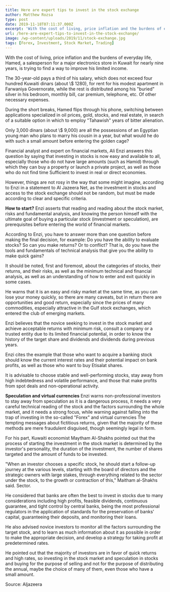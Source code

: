 ```yaml
---
title: Here are expert tips to invest in the stock exchange
author: Matthew Rozsa
type: post
date: 2019-11-18T07:11:37.000Z
excerpt: 'With the cost of living, price inflation and the burdens of everyday life, Hamed, a salesperson for a major electronics store in Kuwait for nearly nine years, is trying to find a way to improve his limited income.'
url: /here-are-expert-tips-to-invest-in-the-stock-exchange/
image: /wp-content/uploads/2019/11/stock-exchange.jpg
tags: [Forex, Investment, Stock Market, Trading]
---
```


With the cost of living, price inflation and the burdens of everyday life, Hamed, a salesperson for a major electronics store in Kuwait for nearly nine years, is trying to find a way to improve his limited income.

The 30-year-old pays a third of his salary, which does not exceed four hundred Kuwaiti dinars (about \\$ 1280), for rent for his modest apartment in Farwaniya Governorate, while the rest is distributed among his "buried" silver in his bedroom, monthly bill, car premium, telephone, etc. Of other necessary expenses.

During the short breaks, Hamed flips through his phone, switching between applications specialized in oil prices, gold, stocks, and real estate, in search of a suitable option in which to employ "Tahawish" years of bitter alienation.

Only 3,000 dinars (about \\$ 9,000) are all the possessions of an Egyptian young man who plans to marry his cousin in a year, but what would he do with such a small amount before entering the golden cage?

Financial analyst and expert on financial markets, Ali Enzi answers this question by saying that investing in stocks is now easy and available to all, especially those who do not have large amounts (such as Hamid) through which they can buy a property or launch a private project, as well as those who do not find time Sufficient to invest in real or direct economies.

However, things are not rosy in the way that some might imagine, according to Enzi in a statement to Al Jazeera Net, as the investment in stocks and access to the stock exchange should not be random, but must be made according to clear and specific criteria.

**How to start?**
Enzi asserts that reading and reading about the stock market, risks and fundamental analysis, and knowing the person himself with the ultimate goal of buying a particular stock (investment or speculation), are prerequisites before entering the world of financial markets.

According to Enzi, you have to answer more than one question before making the final decision, for example: Do you have the ability to evaluate stocks? So can you make returns? Or to conflict? That is, do you have the tools and fundamentals of technical analysis that give you the ability to make quick gains?

It should be noted, first and foremost, about the categories of stocks, their returns, and their risks, as well as the minimum technical and financial analysis, as well as an understanding of how to enter and exit quickly in some cases.

He warns that it is an easy and risky market at the same time, as you can lose your money quickly, so there are many caveats, but in return there are opportunities and good return, especially since the prices of many commodities, especially attractive in the Gulf stock exchanges, which entered the club of emerging markets.

Enzi believes that the novice seeking to invest in the stock market and achieve acceptable returns with minimum risk, consult a company or a trusted entity due to its limited financial potential, in order to know the history of the target share and dividends and dividends during previous years.

Enzi cites the example that those who want to acquire a banking stock should know the current interest rates and their potential impact on bank profits, as well as those who want to buy Etisalat shares.

It is advisable to choose stable and well-performing stocks, stay away from high indebtedness and volatile performance, and those that make profits from spot deals and non-operational activity.

**Speculation and virtual currencies**
Enzi warns non-professional investors to stay away from speculation as it is a dangerous process, it needs a very careful technical reading of the stock and the factors surrounding the whole market, and it needs a strong focus, while warning against falling into the trap of investing in the so-called "Forex" and virtual currencies The tempting messages about fictitious returns, given that the majority of these methods are mere fraudulent disguised, though seemingly legal in form.

For his part, Kuwaiti economist Maytham Al-Shakhs pointed out that the process of starting the investment in the stock market is determined by the investor's personality, the duration of the investment, the number of shares targeted and the amount of funds to be invested.

"When an investor chooses a specific stock, he should start a follow-up journey at the various levels, starting with the board of directors and the strategic owners with large stakes, through everything related to the sector under the stock, to the growth or contraction of this," Maitham al-Shakhs said. Sector.

He considered that banks are often the best to invest in stocks due to many considerations including high profits, feasible dividends, continuous guarantee, and tight control by central banks, being the most professional regulators in the application of standards for the preservation of banks' capital, guaranteeing their deposits, and monitoring their loans.

He also advised novice investors to monitor all the factors surrounding the target stock, and to learn as much information about it as possible in order to make the appropriate decision, and develop a strategy for taking profit at predetermined rates.

He pointed out that the majority of investors are in favor of quick returns and high rates, so investing in the stock market and speculation in stocks and buying for the purpose of selling and not for the purpose of distributing the annual, maybe the choice of many of them, even those who have a small amount.

Source: Aljazeera
